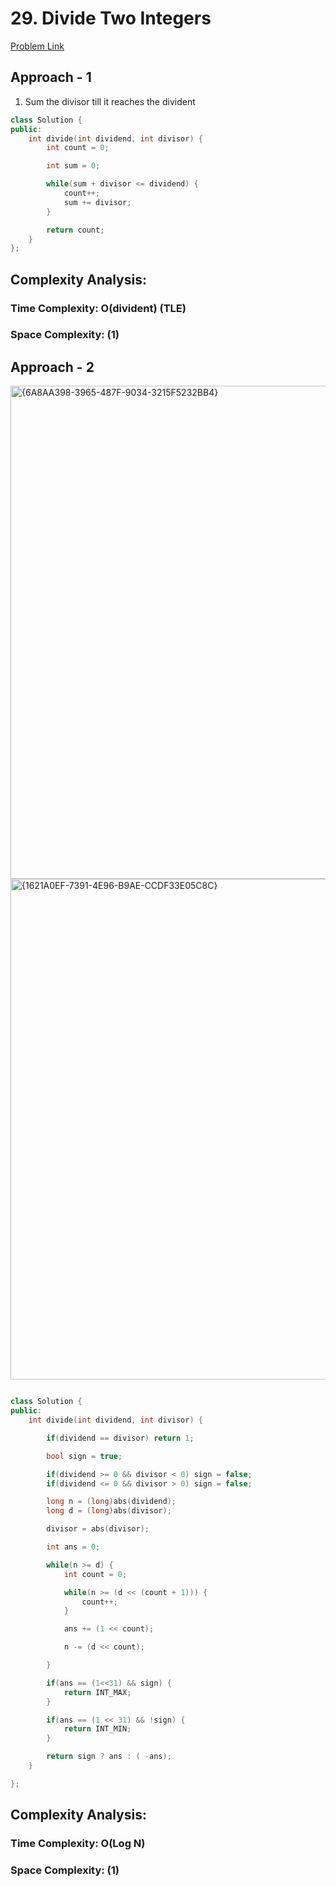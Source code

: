 # 29. Divide Two Integers

[Problem Link](https://leetcode.com/problems/divide-two-integers/)

## Approach - 1

1. Sum the divisor till it reaches the divident

```c++
class Solution {
public:
    int divide(int dividend, int divisor) {
        int count = 0;

        int sum = 0;

        while(sum + divisor <= dividend) {
            count++;
            sum += divisor;
        }

        return count;
    }
};
```

## Complexity Analysis:

### Time Complexity: O(divident) (TLE)

### Space Complexity: (1)

## Approach - 2

<img width="789" alt="{6A8AA398-3965-487F-9034-3215F5232BB4}" src="https://github.com/user-attachments/assets/a4c87f0f-517e-4dd7-88ef-b5acbdbe5698">


<img width="801" alt="{1621A0EF-7391-4E96-B9AE-CCDF33E05C8C}" src="https://github.com/user-attachments/assets/03ad2e62-77e4-4ed6-a625-f0be00dd0aa1">


```c++

class Solution {
public:
    int divide(int dividend, int divisor) {

        if(dividend == divisor) return 1;

        bool sign = true;

        if(dividend >= 0 && divisor < 0) sign = false;
        if(dividend <= 0 && divisor > 0) sign = false;

        long n = (long)abs(dividend);
        long d = (long)abs(divisor);

        divisor = abs(divisor);

        int ans = 0;

        while(n >= d) {
            int count = 0;

            while(n >= (d << (count + 1))) {
                count++;
            }

            ans += (1 << count);

            n -= (d << count);

        }

        if(ans == (1<<31) && sign) {
            return INT_MAX;
        }

        if(ans == (1 << 31) && !sign) {
            return INT_MIN;
        }

        return sign ? ans : ( -ans);
    }

};

```

## Complexity Analysis:

### Time Complexity: O(Log N)

### Space Complexity: (1)
